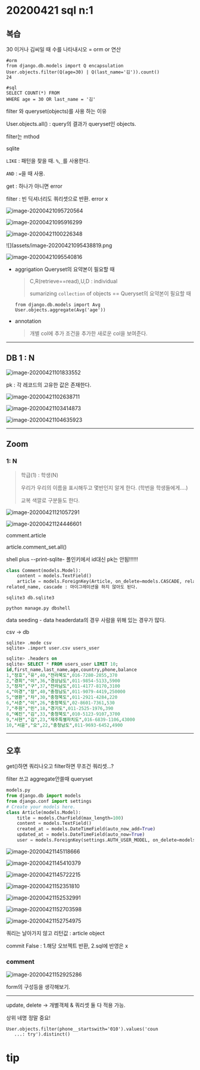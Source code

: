 # 20200421 sql n:1

## 복습

30 이거나 김씨일 때 수를 나타내시오 = orm or 연산

```django
#orm
from django.db.models import Q encapsulation
User.objects.filter(Q(age=30) | Q(last_name='김')).count()
24

#sql
SELECT COUNT(*) FROM 
WHERE age = 30 OR last_name = '김'

```

filter 와 queryset(objects)를 사용 하는 이유

User.objects.all() : query의 결과가 queryset인 objects.

filter는 mthod



sqlite

`LIKE` : 패턴을 찾을 때. `%`,`_`를 사용한다. 

`AND` : `=`을 때 사용.



get : 하나가 아니면 error

filter : 빈 딕셔너리도 쿼리셋으로 반환. error x

![image-20200421095720564](assets/image-20200421095720564.png)

![image-20200421095916299](assets/image-20200421095916299.png)



![image-20200421100226348](assets/image-20200421100226348.png)

![](assets/image-20200421095438819.png

![image-20200421095540816](assets/image-20200421095540816.png)



- aggrigation   Queryset의 요약본이 필요할 때

  > C,R(retrieve==read),U,D : individual
  >
  > sumarizing `collection` of objects == Queryset의 요약본이 필요할 때

  ```django
  from django.db.models import Avg
  User.objects.aggregate(Avg('age'))
  ```

  

- annotation 

  > 개별 col에 추가 조건을 추가한 새로운 col을 보여준다.

------



## DB 1 : N



![image-20200421101833552](assets/image-20200421101833552.png)



pk : 각 레코드의 고유한 값은 존재한다.

![image-20200421102638711](assets/image-20200421102638711.png)



![image-20200421103414873](assets/image-20200421103414873.png)

![image-20200421104635923](assets/image-20200421104635923.png)

------------

## Zoom

### 1: N

> 학급(1) : 학생(N)
>
> 우리가 우리의 이름을 표시해두고 몇반인지 알게 한다. (학번을 학생들에게....)
>
> 교복 색깔로 구분들도 한다.

![image-20200421121057291](assets/image-20200421121057291.png)



![image-20200421124446601](assets/image-20200421124446601.png)

comment.article

article.comment_set.all()

shell plus --print-sqlite-
폴인키에서 id대신 pk는 안됨!!!!!!

```python
class Comment(models.Model):
    content = models.TextField()
    article = models.ForeignKey(Article, on_delete=models.CASCADE, related_name='contents')
related_name, cascade : 마이그레이션을 하지 않아도 된다.
```

```
sqlite3 db.sqlite3

python manage.py dbshell
```

data seeding - data headerdata의 경우 사람을 위해 있는 경우가 많다.

csv -> db

```
sqlite> .mode csv
sqlite> .import user.csv users_user
```

```sql
sqlite> .headers on
sqlite> SELECT * FROM users_user LIMIT 10;
id,first_name,last_name,age,country,phone,balance
1,"정호","유",40,"전라북도",016-7280-2855,370
2,"경희","이",36,"경상남도",011-9854-5133,5900
3,"정자","구",37,"전라남도",011-4177-8170,3100
4,"미경","장",40,"충청남도",011-9079-4419,250000
5,"영환","차",30,"충청북도",011-2921-4284,220
6,"서준","이",26,"충청북도",02-8601-7361,530
7,"주원","민",18,"경기도",011-2525-1976,390
8,"예진","김",33,"충청북도",010-5123-9107,3700
9,"서현","김",23,"제주특별자치도",016-6839-1106,43000
10,"서윤","오",22,"충청남도",011-9693-6452,4900
```

----------------

## 오후 

get()하면 쿼리나오고
filter하면 무조건 쿼리셋...?

filter 쓰고 aggregate안쓸때 queryset

```python
models.py
from django.db import models
from django.conf import settings
# Create your models here.
class Article(models.Model):
    title = models.CharField(max_length=100)
    content = models.TextField()
    created_at = models.DateTimeField(auto_now_add=True)
    updated_at = models.DateTimeField(auto_now=True)
    user = models.ForeignKey(settings.AUTH_USER_MODEL, on_delete=models.CASCADE)
```



![image-20200421145118666](assets/image-20200421145118666.png)



![image-20200421145410379](assets/image-20200421145410379.png)

![image-20200421145722215](assets/image-20200421145722215.png)

![image-20200421152351810](assets/image-20200421152351810.png)



![image-20200421152532991](assets/image-20200421152532991.png)

![image-20200421152703598](assets/image-20200421152703598.png)

![image-20200421152754975](assets/image-20200421152754975.png)

쿼리는 날아가지 않고 리턴값 : article object

commit False : 1.해당 오브젝트 반환, 2.sql에 반영은 x

### comment

![image-20200421152925286](assets/image-20200421152925286.png)

form의 구성등을 생각해보기.



-----------

update, delete -> 개별객체 & 쿼리셋 둘 다 적용 가능. 

상위 네명 정말 중요!

```
User.objects.filter(phone__startswith='010').values('coun
   ...: try').distinct()

```



# tip

